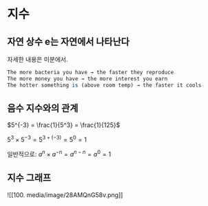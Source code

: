 # 지수

## 자연 상수 e는 자연에서 나타난다

자세한 내용은 미분에서.

```javascript
The more bacteria you have → the faster they reproduce
The more money you have → the more interest you earn
The hotter something is (above room temp) → the faster it cools
```

## 음수 지수와의 관계

$5^{-3} = \frac{1}{5^3} = \frac{1}{125}$

$5^3 \times 5^{-3} = 5^{3+(-3)} = 5^0 = 1$

일반적으로: $a^n \times a^{-n} = a^{n-n} = a^0 = 1$

## 지수 그래프

![[100. media/image/28AMQnG58v.png]]
